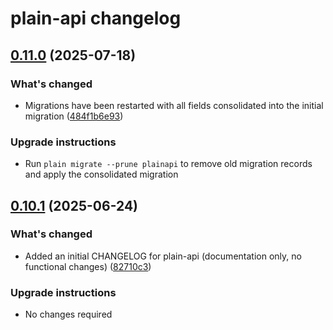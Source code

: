 # plain-api changelog

## [0.11.0](https://github.com/dropseed/plain/releases/plain-api@0.11.0) (2025-07-18)

### What's changed

- Migrations have been restarted with all fields consolidated into the initial migration ([484f1b6e93](https://github.com/dropseed/plain/commit/484f1b6e93))

### Upgrade instructions

- Run `plain migrate --prune plainapi` to remove old migration records and apply the consolidated migration

## [0.10.1](https://github.com/dropseed/plain/releases/plain-api@0.10.1) (2025-06-24)

### What's changed

- Added an initial CHANGELOG for plain-api (documentation only, no functional changes) ([82710c3](https://github.com/dropseed/plain/commit/82710c3))

### Upgrade instructions

- No changes required
